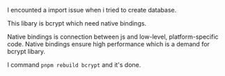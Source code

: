 I encounted a import issue when i tried to create database.

This libary is bcrypt which need native bindings.

Native bindings is connection between js and low-level, platform-specific code. Native bindings ensure high performance which is a demand for bcrypt libary.

I command `pnpm rebuild bcrypt` and it's done.